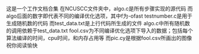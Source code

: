 这是一个工作文档合集
在NCUSCC文件夹中，algo.c是所有步骤实现的源代码
而algo后面的数字即代表不同的编译优化选项，其中f为-ofast
testnumber.c是用于生成随机数的代码
而test_data.txt是上行代码所生成的文件
algo.c中所有随机数的调用依赖于test_data.txt
fool.csv为不同编译优化选项下导入的数据；包括每个算法编译的时间，cpu时间，和内存占用等
而pic.cy是根据fool.csv所画出的图像
祝你阅读愉快
